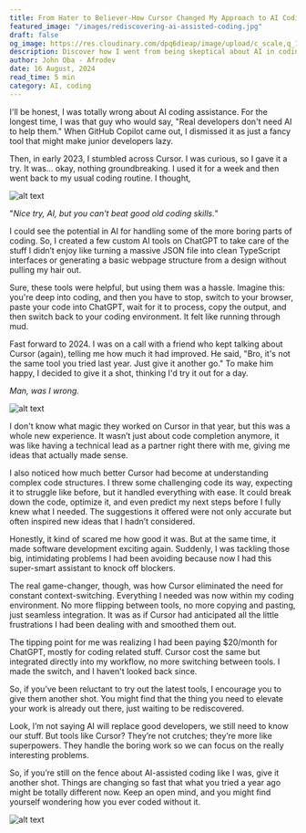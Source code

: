 ```yaml
---
title: From Hater to Believer-How Cursor Changed My Approach to AI Coding
featured_image: "/images/rediscovering-ai-assisted-coding.jpg"
draft: false
og_image: https://res.cloudinary.com/dpq6dieap/image/upload/c_scale,q_100,w_532/v1722031762/rediscovering-ai-assisted-coding_x7pwu5.jpg
description: Discover how I went from being skeptical about AI in coding to fully embracing Cursor as a powerful coding partner. This article explores my journey and how AI has transformed my workflow.
author: John Oba - Afrodev
date: 16 August, 2024
read_time: 5 min
category: AI, coding
---
```


I'll be honest, I was totally wrong about AI coding assistance. For the longest time, I was that guy who would say, "Real developers don't need AI to help them." When GitHub Copilot came out, I dismissed it as just a fancy tool that might make junior developers lazy.

Then, in early 2023, I stumbled across Cursor. I was curious, so I gave it a try. It was... okay, nothing groundbreaking. I used it for a week and then went back to my usual coding routine. I thought, 

![alt text](https://media4.giphy.com/media/v1.Y2lkPTc5MGI3NjExbnpseW91Z3lpYjl3azM2NXdzY2R3cWVyY3l2dnl4MjUwcWh0Mnl2ciZlcD12MV9pbnRlcm5hbF9naWZfYnlfaWQmY3Q9Zw/xUNd9HZq1itMkiK652/giphy.webp)

"_Nice try, AI, but you can't beat good old coding skills._"

I could see the potential in AI for handling some of the more boring parts of coding. So, I created a few custom AI tools on ChatGPT to take care of the stuff I didn’t enjoy like turning a massive JSON file into clean TypeScript interfaces or generating a basic webpage structure from a design without pulling my hair out.

Sure, these tools were helpful, but using them was a hassle. Imagine this: you're deep into coding, and then you have to stop, switch to your browser, paste your code into ChatGPT, wait for it to process, copy the output, and then switch back to your coding environment. It felt like running through mud.


Fast forward to 2024. I was on a call with a friend who kept talking about Cursor (again), telling me how much it had improved. He said, "Bro, it's not the same tool you tried last year. Just give it another go." To make him happy, I decided to give it a shot, thinking I'd try it out for a day.

_Man, was I wrong._

![alt text](https://media3.giphy.com/media/v1.Y2lkPTc5MGI3NjExYXdya20yMmg5cThqdGsxdWhpbjdyc25menZnOW9uZDhseHhvaXVjOCZlcD12MV9pbnRlcm5hbF9naWZfYnlfaWQmY3Q9Zw/tIzYvGsndYZu9yO0Pv/giphy.webp)


I don't know what magic they worked on Cursor in that year, but this was a whole new experience. It wasn’t just about code completion anymore, it was like having a technical lead as a partner right there with me, giving me ideas that actually made sense.


I also noticed how much better Cursor had become at understanding complex code structures. I threw some challenging code its way, expecting it to struggle like before, but it handled everything with ease. It could break down the code, optimize it, and even predict my next steps before I fully knew what I needed. The suggestions it offered were not only accurate but often inspired new ideas that I hadn’t considered.

Honestly, it kind of scared me how good it was. But at the same time, it made software development exciting again. Suddenly, I was tackling those big, intimidating problems I had been avoiding because now I had this super-smart assistant to knock off blockers.



The real game-changer, though, was how Cursor eliminated the need for constant context-switching. Everything I needed was now within my coding environment. No more flipping between tools, no more copying and pasting, just seamless integration. It was as if Cursor had anticipated all the little frustrations I had been dealing with and smoothed them out.

The tipping point for me was realizing I had been paying $20/month for ChatGPT, mostly for coding related stuff. Cursor cost the same but integrated directly into my workflow, no more switching between tools. I made the switch, and I haven't looked back since.



So, if you’ve been reluctant to try out the latest tools, I encourage you to give them another shot. You might find that the thing you need to elevate your work is already out there, just waiting to be rediscovered.

Look, I’m not saying AI will replace good developers, we still need to know our stuff. But tools like Cursor? They’re not crutches; they’re more like superpowers. They handle the boring work so we can focus on the really interesting problems.

So, if you’re still on the fence about AI-assisted coding like I was, give it another shot. Things are changing so fast that what you tried a year ago might be totally different now. Keep an open mind, and you might find yourself wondering how you ever coded without it.

![alt text](https://media0.giphy.com/media/v1.Y2lkPTc5MGI3NjExbmcyenQwa3QxemF1d291aGhjdjNpZzVhb3pqM3dhcGx6OGw5YmFwayZlcD12MV9pbnRlcm5hbF9naWZfYnlfaWQmY3Q9Zw/OE6FE4GZF78nm/giphy.webp)